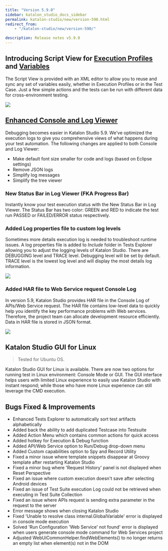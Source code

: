 ```yaml
---
title: "Version 5.9.0"
sidebar: katalon_studio_docs_sidebar
permalink: katalon-studio/new/version-590.html
redirect_from:
    - "/katalon-studio/new/version-590/"

description: Release notes v5.9.0
---
```

Introducing Script View for [Execution Profiles](../../katalon-studio/docs/execution-profile-v54.html) and [Variables](../../katalon-studio/docs/variable-types.html)
-------------------
The Script View is provided with an XML editor to allow you to reuse and sync any set of variables easily, whether in Execution Profiles or in the Test Case. Just a few simple actions and the tests can be run with different data for cross-environment testing. 

![](../../images/katalon-studio/new/version-59/profile-script.png)


[Enhanced Console and Log Viewer](../../katalon-studio/docs/working-with-execution-log.html)
--------------------
Debugging becomes easier in Katalon Studio 5.9. We've optimized the execution logs to give you comprehensive views of what happens during your test automation. The following changes are applied to both Console and Log Viewer:

- Make default font size smaller for code and logs (based on Eclipse settings)
- Remove JSON logs
- Simplify log messages
- Simplify the tree viewer

### New Status Bar in Log Viewer (FKA Progress Bar)
Instantly know your test execution status with the New Status Bar in Log Viewer. The Status Bar has two color: GREEN and RED to indicate the test run PASSED or FAILED/ERROR status respectively. 


### Added Log properties file to custom log levels
Sometimes more details execution log is needed to troubleshoot runtime issues. A log properties file is added to _Include_ folder in Tests Explorer allowing you to adjust the logging levels of Katalon Studio. There are DEBUGGING level and TRACE level. Debugging level will be set by default. TRACE level is the lowest log level and will display the most details log information.

![](../../images/katalon-studio/new/version-59/log-properties.png)


### Added HAR file to Web Service request Console Log
In version 5.9, Katalon Studio provides HAR file in the Console Log of APIs/Web Service request. The HAR file contains low-level data to quickly help you identify the key performance problems with Web services. Therefore, the project team can allocate development resource efficiently. Data in HAR file is stored in JSON format.

![](../../images/katalon-studio/docs/working-with-execution-log/har-log.png)


Katalon Studio GUI for Linux
---------------------
> Tested for Ubuntu OS.

Katalon Studio GUI for Linux is available. There are now two options for running test in Linux environment: Console Mode or GUI. The GUI interface helps users with limited Linux experience to easily use Katalon Studio with instant respond; while those who have more Linux experience can still leverage the CMD execution.



Bugs Fixed & Improvements
-----------------------
*   Enhanced Tests Explorer to automatically sort test artifacts alphabetically
*   Added back the ability to add duplicated Testcase into Testsuite
*   Added Action Menu which contains common actions for quick access
*   Added hotkey for Execution & Debug function
*   Added API/Web Service option to Run/Debug drop-down menu
*   Added Custom capabilities option to Spy and Record Utility
*   Fixed a minor issue where template snippets disappear at Groovy template after restarting Katalon Studio
*   Fixed a minor bug where 'Request History' panel is not displayed when Reset Perspective
*   Fixed an issue where custom execution doesn't save after selecting Android devices
*   Fixed an issue of Test Suite execution Log could not be retrieved when executing in Test Suite Collection
*   Fixed an issue where APIs request is sending extra parameter in the request to the server
*   Error message shows when closing Katalon Studio
*   Fixed 'Unable to resolve class internal.GlobalVariable' error is displayed in console mode execution
*   Solved 'Run Configuration 'Web Service' not found' error is displayed when users generate console mode command for Web Services project
*   Adjusted WebUiCommonHelper.findWebElements() to no longer returns an empty list when element(s) not in the DOM

